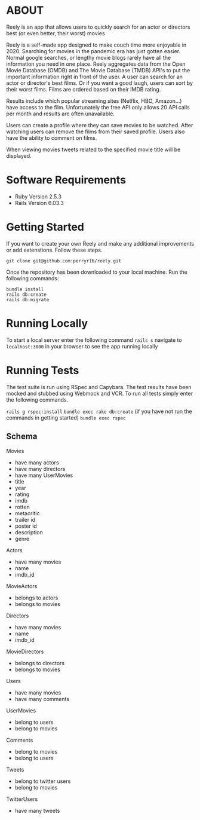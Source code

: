 # ABOUT

Reely is an app that allows users to quickly search for an actor or directors best (or even better, their worst) movies

Reely is a self-made app designed to make couch time more enjoyable in 2020. Searching for movies in the pandemic era has just gotten easier. Normal google searches, or lengthy movie blogs rarely have all the information you need in one place. Reely aggregates data from the Open Movie Database (OMDB) and The Movie Database (TMDB) API's to put the important information right in front of the user. A user can search for an actor or director's best films. Or if you want a good laugh, users can sort by their worst films. Films are ordered based on their IMDB rating. 

Results include which popular streaming sites (Netflix, HBO, Amazon...) have access to the film. Unfortunately the free API only allows 20 API calls per month and results are often unavailable.

Users can create a profile where they can save movies to be watched. After watching users can remove the films from their saved profile. Users also have the ability to comment on films.

When viewing movies tweets related to the specified movie title will be displayed.
# Software Requirements
* Ruby Version 2.5.3
* Rails Version 6.03.3

# Getting Started 
If you want to create your own Reely and make any additional improvements or add extenstions. Follow these steps.

```
git clone git@github.com:perryr16/reely.git
```

Once the repository has been downloaded to your local machine. Run the following commands:

```
bundle install
rails db:create
rails db:migrate
```

# Running Locally
To start a local server enter the following command 
`rails s`
navigate to `localhost:3000` in your browser to see the app running locally

# Running Tests
The test suite is run using RSpec and Capybara. The test results have been mocked and stubbed using Webmock and VCR. To run all tests simply enter the following commands.

`rails g rspec:install`
`bundle exec rake db:create` (if you have not run the commands in getting started)
`bundle exec rspec`


## Schema

Movies
- have many actors
- have many directors
- have many UserMovies
- title 
- year 
- rating
- imdb 
- rotten 
- metacritic
- trailer id 
- poster id
- description
- genre


Actors
- have many movies
- name 
- imdb_id

MovieActors
- belongs to actors
- belongs to movies 

Directors 
- have many movies 
- name 
- imdb_id

MovieDirectors
- belongs to directors
- belongs to movies 

Users
- have many movies
- have many comments 

UserMovies 
- belong to users 
- belong to movies

Comments
- belong to movies
- belong to users

Tweets 
- belong to twitter users
- belong to movies

TwitterUsers 
- have many tweets